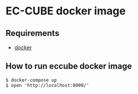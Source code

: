 EC-CUBE docker image
======================

Requirements
--------------------

- [docker](https://www.docker.com/)


How to run eccube docker image
---------------------


```
$ docker-compose up
$ open 'http://localhost:8000/'
```

